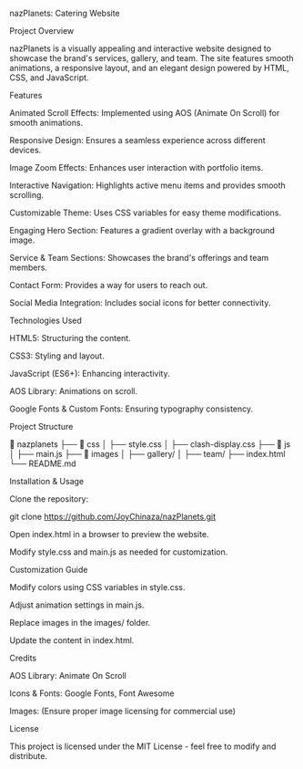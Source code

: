 nazPlanets:
Catering Website

Project Overview

nazPlanets is a visually appealing and interactive website designed to showcase the brand's services, gallery, and team. The site features smooth animations, a responsive layout, and an elegant design powered by HTML, CSS, and JavaScript.

Features

Animated Scroll Effects: Implemented using AOS (Animate On Scroll) for smooth animations.

Responsive Design: Ensures a seamless experience across different devices.

Image Zoom Effects: Enhances user interaction with portfolio items.

Interactive Navigation: Highlights active menu items and provides smooth scrolling.

Customizable Theme: Uses CSS variables for easy theme modifications.

Engaging Hero Section: Features a gradient overlay with a background image.

Service & Team Sections: Showcases the brand's offerings and team members.

Contact Form: Provides a way for users to reach out.

Social Media Integration: Includes social icons for better connectivity.

Technologies Used

HTML5: Structuring the content.

CSS3: Styling and layout.

JavaScript (ES6+): Enhancing interactivity.

AOS Library: Animations on scroll.

Google Fonts & Custom Fonts: Ensuring typography consistency.

Project Structure

📂 nazplanets
├── 📂 css
│   ├── style.css
│   ├── clash-display.css
├── 📂 js
│   ├── main.js
├── 📂 images
│   ├── gallery/
│   ├── team/
├── index.html
└── README.md

Installation & Usage

Clone the repository:

git clone https://github.com/JoyChinaza/nazPlanets.git

Open index.html in a browser to preview the website.

Modify style.css and main.js as needed for customization.

Customization Guide

Modify colors using CSS variables in style.css.

Adjust animation settings in main.js.

Replace images in the images/ folder.

Update the content in index.html.

Credits

AOS Library: Animate On Scroll

Icons & Fonts: Google Fonts, Font Awesome

Images: (Ensure proper image licensing for commercial use)

License

This project is licensed under the MIT License - feel free to modify and distribute.

